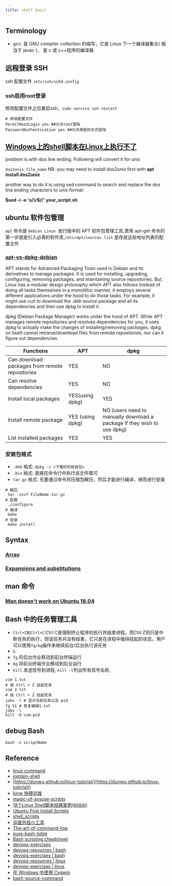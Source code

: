 ```yaml
---
title: shell basic
---
```


## Terminology
- gcc: 是 GNU compiler collection 的缩写，它是 Linux 下一个编译器集合( 相当于 javac )， 是 c 或 c++程序的编译器

## 远程登录 SSH

ssh 配置文件 `/etc/ssh/sshd.config`

### ssh启用root登录

修改配置文件之后重启ssh，`sudo service ssh restart`

```shell
# 修改配置文件
PermitRootLogin yes ##允许root登陆
PasswordAuthentication yes ##允许用密码方式登陆
```

## [Windows上的shell脚本在Linux上执行不了](https://stackoverflow.com/questions/14219092/bash-script-and-bin-bashm-bad-interpreter-no-such-file-or-directory)

problem is with dos line ending. Following will convert it for unix

`dos2unix file_name` NB: you may need to install dos2unix first with **apt install dos2unix**

another way to do it is using sed command to search and replace the dos line ending characters to unix format:

**$sed -i -e 's/\r$//' your_script.sh**

## ubuntu 软件包管理

`apt` 命令是 `Debian Linux `发行版中的 APT 软件包管理工具,使用 apt-get 命令的第一步就是引入必需的软件库,`/etc/apt/sources.list` 是存放这些地址列表的配置文件

### [apt-vs-dpkg-debian](https://www.linuxfordevices.com/tutorials/debian/apt-vs-dpkg-debian)

APT stands for Advanced Packaging Tools used in Debian and its derivatives to manage packages. It is used for
installing, upgrading, configuring, removing packages, and maintaining source repositories. But, Linux has a modular
design philosophy which APT also follows Instead of doing all tasks themselves in a monolithic manner, it employs
several different applications under the hood to do those tasks. For example, it might use curl to download the .deb
source package and all its dependencies and then use dpkg to install it.

dpkg (Debian Package Manager) works under the hood of APT. While APT manages remote repositories and resolves
dependencies for you, it uses dpkg to actually make the changes of installing/removing packages. dpkg on itself cannot
retrieve/download files from remote repositories, nor can it figure out dependencies.

|  Functions   | APT  | dpkg |
|  ----  | ----  |------|
| Can download packages from remote repositories  | YES | NO   |
| Can resolve dependencies  | YES | NO   |
| Install local packages  | YES(using dpkg) | YES  |
| Install remote package  | YES (using dpkg) | NO (users need to manually download a package if they wish to use dpkg) |
| List installed packages  | YES | YES |

### 安装包格式

- `.deb` 格式: `dpkg -i <下载好的安装包>`
- `.bin` 格式: 直接在命令行中执行该文件既可
- `tar.gz` 格式: 先要通过命令将压缩包解压，然后才能进行编译，继而进行安装

```shell
# 解压
 tar -zxvf FileName.tar.gz
# 配置
 ./configure 
# 编译
 make
# 安装
 make install
```

## Syntax

### [Array](https://wiki.bash-hackers.org/syntax/arrays)

### [Expansions and substitutions](https://wiki.bash-hackers.org/syntax/expansion/intro)

## man 命令

### [Man doesn't work on Ubuntu 18.04](https://askubuntu.com/questions/1228660/man-doesnt-work-on-ubuntu-18-04)

## Bash 中的任务管理工具

- `Ctrl+Z和Ctrl+C`:Ctrl C是强制终止程序的执行并结束进程。而Ctrl Z则只是中断任务的执行，但该任务并没有结束，它只是在进程中维持挂起的状态，用户可以使用`fg/bg`操作来继续前台/后台执行该任务
- `&`
- `fg` 将后台作业移动到前台终端运行
- `bg`  将前台终端作业移动到后台运行
- `kill` 发送信号到进程, `kill -l`列出所有信号名称,

```shell
vim 1.txt
# 按 Ctrl + Z 挂起任务
vim 2.txt
# 按 Ctrl + Z 挂起任务
jobs -l # 显示当前任务以及 pid
fg %1 # 恢复编辑1.txt
jobs -l 
kill -9 vim-pid
```

## debug Bash

`bash -x scriptName`

## Reference

- [linux command](https://wangchujiang.com/linux-command/)
- [explain-shell](https://explainshell.com/)
- [https://dunwu.github.io/linux-tutorial/](https://dunwu.github.io/linux-tutorial/)
- [kjyw 快捷运维](https://github.com/aqzt/kjyw)
- [magic-of-sysuse-scripts](https://github.com/eryajf/magic-of-sysuse-scripts)
- [18个Linux Shell脚本经典案例(bilibili)](https://blog.51cto.com/lizhenliang/classify)
- [Ubuntu Post Install Scripts](https://github.com/snwh/ubuntu-post-install)
- [shell_scripts](https://github.com/mritd/shell_scripts)
- [ 运维外挂小工具](https://github.com/eryajf/magic-of-sysuse-scripts)
- [The-art-of-command-line](https://github.com/jlevy/the-art-of-command-line/blob/master/README-zh.md)
- [pure-bash-bible](https://github.com/dylanaraps/pure-bash-bible)
- [Bash scripting cheatsheet](https://devhints.io/bash)
- [devops-exercises](https://github.com/bregman-arie/devops-exercises)
- [devops-resources | bash](https://github.com/bregman-arie/devops-resources/blob/master/resources/bash.md)
- [devops-exercises | bash](https://github.com/bregman-arie/devops-exercises/blob/master/exercises/shell/README.md)
- [devops-resources | linux](https://github.com/bregman-arie/devops-resources/blob/master/resources/linux.md)
- [devops-exercises | linux](https://github.com/bregman-arie/devops-exercises/blob/master/exercises/linux/README.md)
- [在 Windows 中使用 Cygwin](https://wxsm.space/2021/windows-idea-cygwin/)
- [bash-source-command](https://opensource.com/article/20/6/bash-source-command)
